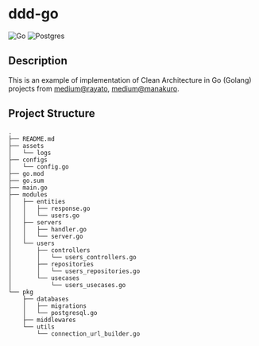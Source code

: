 # ddd-go

![Go](https://img.shields.io/badge/go-%2300ADD8.svg?style=for-the-badge&logo=go&logoColor=white)
![Postgres](https://img.shields.io/badge/postgres-%23316192.svg?style=for-the-badge&logo=postgresql&logoColor=white)

## Description

This is an example of implementation of Clean Architecture in Go (Golang) projects from [medium@rayato]("https://medium.com/@rayato159/มาเขียน-rest-api-โดยใช้-clean-architecture-ใน-golang-กันเถอะ-b47ce99c3297"), [medium@manakuro]("https://manakuro.medium.com/clean-architecture-with-go-bce409427d31").

## Project Structure

```
.
├── README.md
├── assets
│   └── logs
├── configs
│   └── config.go
├── go.mod
├── go.sum
├── main.go
├── modules
│   ├── entities
│   │   ├── response.go
│   │   └── users.go
│   ├── servers
│   │   ├── handler.go
│   │   └── server.go
│   └── users
│       ├── controllers
│       │   └── users_controllers.go
│       ├── repositories
│       │   └── users_repositories.go
│       └── usecases
│           └── users_usecases.go
└── pkg
    ├── databases
    │   ├── migrations
    │   └── postgresql.go
    ├── middlewares
    └── utils
        └── connection_url_builder.go
```

